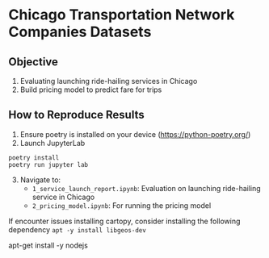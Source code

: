 # Chicago Transportation Network Companies Datasets

## Objective
1. Evaluating launching ride-hailing services in Chicago
2. Build pricing model to predict fare for trips 


## How to Reproduce Results 
1. Ensure poetry is installed on your device (https://python-poetry.org/)
2. Launch JupyterLab
```
poetry install
poetry run jupyter lab
```
3. Navigate to:
    - `1_service_launch_report.ipynb`: Evaluation on launching ride-hailing service in Chicago
    - `2_pricing_model.ipynb`: For running the pricing model


If encounter issues installing cartopy, consider installing the following dependency
`apt -y install libgeos-dev`


apt-get install -y nodejs